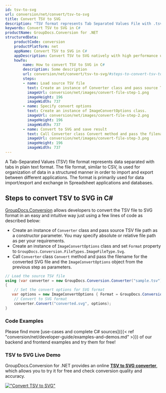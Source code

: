 ```yaml
---
id: tsv-to-svg
url: conversion/net/convert/tsv-to-svg
title: Convert TSV to SVG
description: "TSV format represents Tab Separated Values File with .tsv extension. Learn how to convert TSV to SVG file programmatically in C# language using GroupDocs.Conversion for .NET library."
keywords: Convert TSV to SVG in C#
productName: GroupDocs.Conversion for .NET
structuredData:
    productCode: conversion
    productPlatform: net
    appName: Convert TSV to SVG in C#
    appDescription: Convert TSV to SVG natively with high performance using C# language and server side GroupDocs.Conversion for .NET APIs, without the use of any software like Microsoft or Open Office.
    howTo:
        name: How to convert TSV to SVG in C# 
        description: Some description
        url: conversion/net/convert/tsv-to-svg/#steps-to-convert-tsv-to-svg-in-c
        steps:
        - name: Load source TSV file 
          text: Create an instance of Converter class and pass source TSV file path as a constructor parameter. You may specify absolute or relative file path as per your requirements. 
          imageUrl: conversion/net/images/convert-file-step-1.png
          imageHeight: 196
          imageWidth: 737
        - name: Specify convert options 
          text: Create an instance of ImageConvertOptions class.
          imageUrl: conversion/net/images/convert-file-step-2.png
          imageHeight: 196
          imageWidth: 737
        - name: Convert to SVG and save result 
          text: Call Converter class Convert method and pass the filename for the converted HTML file and the ImageConvertOptions object from the previous step as parameters.
          imageUrl: conversion/net/images/convert-file-step-3.png
          imageHeight: 196
          imageWidth: 737
---
```


A Tab-Separated Values (TSV) file format represents data separated with tabs in plain text format. The file format, similar to CSV, is used for organization of data in a structured manner in order to import and export between different applications. The format is primarily used for data import/export and exchange in Spreadsheet applications and databases. 

## Steps to convert TSV to SVG in C#

[GroupDocs.Conversion](https://products.groupdocs.com/conversion/net) allows developers to convert the TSV file to SVG format in an easy and intuitive way just using a few lines of code as described below:

* Create an instance of `Converter` class and pass source TSV file path as a constructor parameter. You may specify absolute or relative file path as per your requirements. 
* Create an instance of `ImageConvertOptions` class and set `Format` property to `GroupDocs.Conversion.FileTypes.ImageFileType.Svg`.
* Call `Converter` class `Convert` method and pass the filename for the converted SVG file and the `ImageConvertOptions` object from the previous step as parameters.

```csharp
// Load the source TSV file
using (var converter = new GroupDocs.Conversion.Converter("sample.tsv"))
{
    // Set the convert options for SVG format
   var options = new ImageConvertOptions { Format = GroupDocs.Conversion.FileTypes.ImageFileType.Svg };
    // Convert to SVG format
    converter.Convert("converted.svg", options);
}
```

### Code Examples

Please find more [use-cases and complete C# sources]({{< ref "conversion/net/developer-guide/examples-and-demos.md" >}}) of our backend and frontend examples and try them for free!

### TSV to SVG Live Demo

GroupDocs.Conversion for .NET provides an online [**TSV to SVG converter**](https://products.groupdocs.app/conversion/tsv-to-svg), which allows you to try it for free and check conversion quality and accuracy.

[!["Convert TSV to SVG"](conversion/net/images/convert-to-svg/convert-tsv-to-svg.png)](https://products.groupdocs.app/conversion/tsv-to-svg)